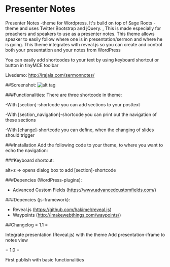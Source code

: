 # Presenter Notes
Presenter Notes -theme for Wordpress. It's build on top of Sage Roots -theme and uses Twitter Bootstrap and jQuery. , 
This is made especially for preachers and speakers to use as a presenter notes.
This theme allows speaker to easily follow where one is in presentation/sermon and where he is going.
This theme integrates with reveal.js so you can create and control both your presentation and your notes from WordPress 

You can easily add shortcodes to your text by using keyboard shortcut or button in tinyMCE toolbar

Livedemo: http://irajala.com/sermonnotes/



##Screenshot:
![alt tag](http://irajala.com/wp-content/screenshot-presentationnotes.png)

###Functionalities:
There are three shortcode in theme: 

-With [section]-shortcode you can add sections to your posttext

-With [section_navigation]-shortcode you can print out the navigation of these sections

-With [change]-shortcode you can define, when the changing of slides should trigger

###Installation
Add the following code to your theme, to where you want to echo the navigation:

<?php echo do_shortcode( "[section_navigation]" ); ?>

###Keyboard shortcut:

alt+z => opens dialog box to add [section]-shortcode

###Depencies (WordPress-plugins):
- Advanced Custom Fields (https://www.advancedcustomfields.com/)

###Depencies (js-framework):
- Reveal.js (https://github.com/hakimel/reveal.js)
- Waypoints (http://imakewebthings.com/waypoints/)

##Changelog
= 1.1 = 

Integrate presentation (Reveal.js) with the theme
Add presentation-iframe to notes view

= 1.0 =
 
First publish with basic functionalities